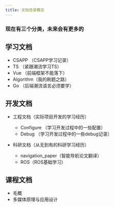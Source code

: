 ```yaml
---
title: 文档目录概览
---
```


### 现在有三个分类，未来会有更多的

## 学习文档
- CSAPP （CSAPP学习记录）
- TS （紧跟潮流学习TS）
- Vue （前端框架不能落下）
- Algorithm（我的刷题之路）
- Go （后端潮流语言必须要学）



## 开发文档
- 工程文档（实际项目开发的学习经历）
  - Configure （学习开发过程中的一些配置）
  - Debug （学习开发过程中的一些debug记录）

- 科研文档（从无到有的科研学习经历）
  - navigation_paper（智能导航论文翻译）
  - ROS（ROS基础学习）




## 课程文档

- 毛概
- 多媒体原理与应用设计
